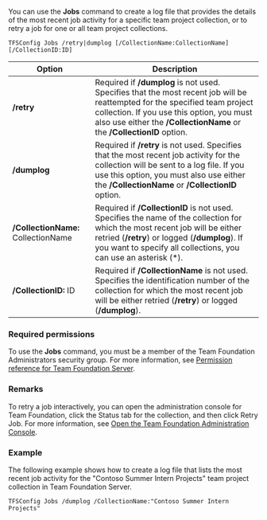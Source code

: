 You can use the **Jobs** command to create a log file that provides the details of the most recent job activity for a specific team project collection,
or to retry a job for one or all team project collections.

	TFSConfig Jobs /retry|dumplog [/CollectionName:CollectionName] [/CollectionID:ID]

<table>
	<thead>
		<tr>
			<th>Option</th>
			<th>Description</th>
		</tr>
	</thead>
	<tbody>
		<tr>
			<td><strong>/retry</strong></td>
			<td>Required if <strong>/dumplog</strong> is not used. Specifies that the most recent job will be reattempted for the specified team project collection. If you use this option, you must also use either the <strong>/CollectionName</strong> or the <strong>/CollectionID</strong> option.</td>
		</tr>
		<tr>
			<td><strong>/dumplog</strong></td>
			<td>Required if <strong>/retry</strong> is not used. Specifies that the most recent job activity for the collection will be sent to a log file. If you use this option, you must also use either the <strong>/CollectionName</strong> or <strong>/CollectionID</strong> option.</td>
		</tr>
		<tr>
			<td><strong>/CollectionName:</strong> CollectionName</td>
			<td>Required if <strong>/CollectionID</strong> is not used. Specifies the name of the collection for which the most recent job will be either retried (<strong>/retry</strong>) or logged (<strong>/dumplog</strong>). If you want to specify all collections, you can use an asterisk (*).</td>
		</tr>
		<tr>
			<td><strong>/CollectionID:</strong> ID</td>
			<td>Required if <strong>/CollectionName</strong> is not used. Specifies the identification number of the collection for which the most recent job will be either retried (<strong>/retry</strong>) or logged (<strong>/dumplog</strong>).</td>
		</tr>
	</tbody>
</table>

### Required permissions

To use the **Jobs** command, you must be a member of the Team Foundation Administrators security group. For more information, see [Permission reference for Team Foundation Server](/vsts/../security/permissions.md).

### Remarks

To retry a job interactively, you can open the administration console for Team Foundation, click the Status tab for the collection, and then click Retry Job.
For more information, see [Open the Team Foundation Administration Console](https://msdn.microsoft.com/library/d4e7d06b-fd68-43d1-8baf-ce31c8989a02).

### Example

The following example shows how to create a log file that lists the most recent job activity for the "Contoso Summer Intern Projects" team project collection in Team Foundation Server.

    TFSConfig Jobs /dumplog /CollectionName:"Contoso Summer Intern Projects"

